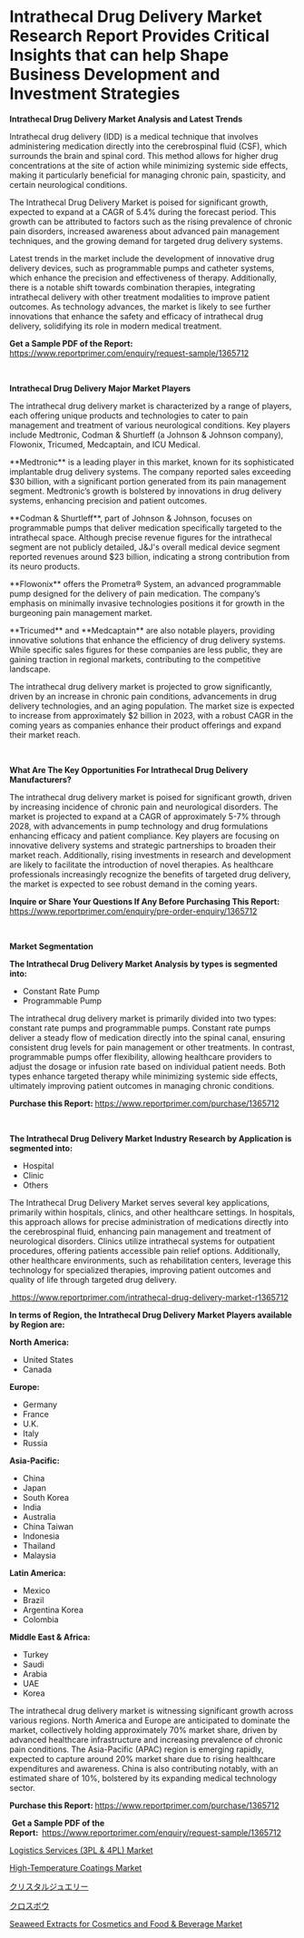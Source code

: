 <p><h1>Intrathecal Drug Delivery Market Research Report Provides Critical Insights that can help Shape Business Development and Investment Strategies</h1></p><p><strong>Intrathecal Drug Delivery Market Analysis and Latest Trends</strong></p>
<p><p>Intrathecal drug delivery (IDD) is a medical technique that involves administering medication directly into the cerebrospinal fluid (CSF), which surrounds the brain and spinal cord. This method allows for higher drug concentrations at the site of action while minimizing systemic side effects, making it particularly beneficial for managing chronic pain, spasticity, and certain neurological conditions.</p><p>The Intrathecal Drug Delivery Market is poised for significant growth, expected to expand at a CAGR of 5.4% during the forecast period. This growth can be attributed to factors such as the rising prevalence of chronic pain disorders, increased awareness about advanced pain management techniques, and the growing demand for targeted drug delivery systems. </p><p>Latest trends in the market include the development of innovative drug delivery devices, such as programmable pumps and catheter systems, which enhance the precision and effectiveness of therapy. Additionally, there is a notable shift towards combination therapies, integrating intrathecal delivery with other treatment modalities to improve patient outcomes. As technology advances, the market is likely to see further innovations that enhance the safety and efficacy of intrathecal drug delivery, solidifying its role in modern medical treatment.</p></p>
<p><strong>Get a Sample PDF of the Report:&nbsp;</strong> <a href="https://www.reportprimer.com/enquiry/request-sample/1365712">https://www.reportprimer.com/enquiry/request-sample/1365712</a></p>
<p>&nbsp;</p>
<p><strong>Intrathecal Drug Delivery Major Market Players</strong></p>
<p><p>The intrathecal drug delivery market is characterized by a range of players, each offering unique products and technologies to cater to pain management and treatment of various neurological conditions. Key players include Medtronic, Codman & Shurtleff (a Johnson & Johnson company), Flowonix, Tricumed, Medcaptain, and ICU Medical.</p><p>**Medtronic** is a leading player in this market, known for its sophisticated implantable drug delivery systems. The company reported sales exceeding $30 billion, with a significant portion generated from its pain management segment. Medtronic’s growth is bolstered by innovations in drug delivery systems, enhancing precision and patient outcomes.</p><p>**Codman & Shurtleff**, part of Johnson & Johnson, focuses on programmable pumps that deliver medication specifically targeted to the intrathecal space. Although precise revenue figures for the intrathecal segment are not publicly detailed, J&J's overall medical device segment reported revenues around $23 billion, indicating a strong contribution from its neuro products.</p><p>**Flowonix** offers the Prometra® System, an advanced programmable pump designed for the delivery of pain medication. The company’s emphasis on minimally invasive technologies positions it for growth in the burgeoning pain management market. </p><p>**Tricumed** and **Medcaptain** are also notable players, providing innovative solutions that enhance the efficiency of drug delivery systems. While specific sales figures for these companies are less public, they are gaining traction in regional markets, contributing to the competitive landscape.</p><p>The intrathecal drug delivery market is projected to grow significantly, driven by an increase in chronic pain conditions, advancements in drug delivery technologies, and an aging population. The market size is expected to increase from approximately $2 billion in 2023, with a robust CAGR in the coming years as companies enhance their product offerings and expand their market reach.</p></p>
<p>&nbsp;</p>
<p><strong>What Are The Key Opportunities For Intrathecal Drug Delivery Manufacturers?</strong></p>
<p><p>The intrathecal drug delivery market is poised for significant growth, driven by increasing incidence of chronic pain and neurological disorders. The market is projected to expand at a CAGR of approximately 5-7% through 2028, with advancements in pump technology and drug formulations enhancing efficacy and patient compliance. Key players are focusing on innovative delivery systems and strategic partnerships to broaden their market reach. Additionally, rising investments in research and development are likely to facilitate the introduction of novel therapies. As healthcare professionals increasingly recognize the benefits of targeted drug delivery, the market is expected to see robust demand in the coming years.</p></p>
<p><strong>Inquire or Share Your Questions If Any Before Purchasing This Report:</strong> <a href="https://www.reportprimer.com/enquiry/pre-order-enquiry/1365712">https://www.reportprimer.com/enquiry/pre-order-enquiry/1365712</a></p>
<p>&nbsp;</p>
<p><strong>Market Segmentation</strong></p>
<p><strong>The Intrathecal Drug Delivery Market Analysis by types is segmented into:</strong></p>
<p><ul><li>Constant Rate Pump</li><li>Programmable Pump</li></ul></p>
<p><p>The intrathecal drug delivery market is primarily divided into two types: constant rate pumps and programmable pumps. Constant rate pumps deliver a steady flow of medication directly into the spinal canal, ensuring consistent drug levels for pain management or other treatments. In contrast, programmable pumps offer flexibility, allowing healthcare providers to adjust the dosage or infusion rate based on individual patient needs. Both types enhance targeted therapy while minimizing systemic side effects, ultimately improving patient outcomes in managing chronic conditions.</p></p>
<p><strong>Purchase this Report:&nbsp;</strong><a href="https://www.reportprimer.com/purchase/1365712">https://www.reportprimer.com/purchase/1365712</a></p>
<p>&nbsp;</p>
<p><strong>The Intrathecal Drug Delivery Market Industry Research by Application is segmented into:</strong></p>
<p><ul><li>Hospital</li><li>Clinic</li><li>Others</li></ul></p>
<p><p>The Intrathecal Drug Delivery Market serves several key applications, primarily within hospitals, clinics, and other healthcare settings. In hospitals, this approach allows for precise administration of medications directly into the cerebrospinal fluid, enhancing pain management and treatment of neurological disorders. Clinics utilize intrathecal systems for outpatient procedures, offering patients accessible pain relief options. Additionally, other healthcare environments, such as rehabilitation centers, leverage this technology for specialized therapies, improving patient outcomes and quality of life through targeted drug delivery.</p></p>
<p><a href="https://www.reportprimer.com/intrathecal-drug-delivery-market-r1365712">&nbsp;https://www.reportprimer.com/intrathecal-drug-delivery-market-r1365712</a></p>
<p><strong>In terms of Region, the Intrathecal Drug Delivery Market Players available by Region are:</strong></p>
<p>
    <p> <strong> North America: </strong>
        <ul>
            <li>United States</li>
            <li>Canada</li>
        </ul>
        </p> 
    <p> <strong> Europe: </strong>
        <ul>
            <li>Germany</li>
            <li>France</li>
            <li>U.K.</li>
            <li>Italy</li>
            <li>Russia</li>
        </ul>
        </p> 
    <p> <strong> Asia-Pacific: </strong>
        <ul>
            <li>China</li>
            <li>Japan</li>
            <li>South Korea</li>
            <li>India</li>
            <li>Australia</li>
            <li>China Taiwan</li>
            <li>Indonesia</li>
            <li>Thailand</li>
            <li>Malaysia</li>
        </ul>
        </p> 
    <p> <strong> Latin America: </strong>
        <ul>
            <li>Mexico</li>
            <li>Brazil</li>
            <li>Argentina Korea</li>
            <li>Colombia</li>
        </ul>
        </p> 
    <p> <strong> Middle East & Africa: </strong>
        <ul>
            <li>Turkey</li>
            <li>Saudi</li>
            <li>Arabia</li>
            <li>UAE</li>
            <li>Korea</li>
        </ul>
    </p>
    </p>
<p><p>The intrathecal drug delivery market is witnessing significant growth across various regions. North America and Europe are anticipated to dominate the market, collectively holding approximately 70% market share, driven by advanced healthcare infrastructure and increasing prevalence of chronic pain conditions. The Asia-Pacific (APAC) region is emerging rapidly, expected to capture around 20% market share due to rising healthcare expenditures and awareness. China is also contributing notably, with an estimated share of 10%, bolstered by its expanding medical technology sector.</p></p>
<p><strong>Purchase this Report: </strong><a href="https://www.reportprimer.com/purchase/1365712">https://www.reportprimer.com/purchase/1365712</a></p>
<p>&nbsp;<strong>Get a Sample PDF of the Report:&nbsp;&nbsp;</strong><a href="https://www.reportprimer.com/enquiry/request-sample/1365712">https://www.reportprimer.com/enquiry/request-sample/1365712</a></p>
<p><strong></strong></p>
<p><p><a href="https://medium.com/@tofikabedla535_61322/what-are-the-current-and-future-prospects-for-the-logistics-services-3pl-4pl-market-24dd2081dd94">Logistics Services (3PL & 4PL) Market</a></p><p><a href="https://medium.com/@nahidislamn31_73206/global-high-temperature-coatings-industry-research-report-competitive-landscape-market-size-0842da47ee75">High-Temperature Coatings Market</a></p><p><a href="https://medium.com/@marcus7cekruer/%E3%82%AF%E3%83%AA%E3%82%B9%E3%82%BF%E3%83%AB%E3%82%B8%E3%83%A5%E3%82%A8%E3%83%AA%E3%83%BC%E3%83%9E%E3%83%BC%E3%82%B1%E3%83%83%E3%83%88%E3%81%AE%E3%82%B5%E3%82%A4%E3%82%BA-%E6%88%90%E9%95%B7-%E6%A5%AD%E7%95%8C%E5%88%86%E6%9E%90-%E5%B8%82%E5%A0%B4%E3%82%BB%E3%82%B0%E3%83%A1%E3%83%B3%E3%83%86%E3%83%BC%E3%82%B7%E3%83%A7%E3%83%B3%E3%81%8A%E3%82%88%E3%81%B3%E5%9C%B0%E5%9F%9F%E5%88%A5%E3%81%AE%E6%B4%9E%E5%AF%9F%E3%81%A82031%E5%B9%B4%E3%81%BE%E3%81%A7%E3%81%AE%E4%BA%88%E6%B8%AC-9d82d3a146e4">クリスタルジュエリー</a></p><p><a href="https://medium.com/@claudekluttzyvh/%E3%82%AF%E3%83%AD%E3%82%B9%E3%83%9C%E3%82%A6%E5%B8%82%E5%A0%B4-%E3%82%B0%E3%83%AD%E3%83%BC%E3%83%90%E3%83%AB%E3%81%8A%E3%82%88%E3%81%B3%E5%9C%B0%E5%9F%9F%E5%88%86%E6%9E%90-%E5%9C%B0%E5%9F%9F-%E5%9B%BD%E5%88%A5%E5%88%86%E6%9E%90-%E3%81%8A%E3%82%88%E3%81%B3%E7%AB%B6%E4%BA%89%E7%8A%B6%E6%B3%81%E3%81%AB%E7%84%A6%E7%82%B9%E3%82%92%E5%BD%93%E3%81%A6%E3%82%8B-7e400e8cb711?postPublishedType=repub">クロスボウ</a></p><p><a href="https://issuu.com/reportprime-2/docs/seaweed-extracts-for-cosmetics-and-_3846a094e0fd1f">Seaweed Extracts for Cosmetics and Food & Beverage Market</a></p></p>